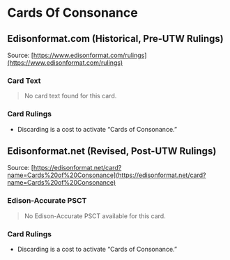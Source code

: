 # Cards Of Consonance

## Edisonformat.com (Historical, Pre-UTW Rulings)

Source: [https://www.edisonformat.com/rulings](https://www.edisonformat.com/rulings)

### Card Text

> No card text found for this card.

### Card Rulings

*   Discarding is a cost to activate “Cards of Consonance.”

## Edisonformat.net (Revised, Post-UTW Rulings)

Source: [https://edisonformat.net/card?name=Cards%20of%20Consonance](https://edisonformat.net/card?name=Cards%20of%20Consonance)

### Edison-Accurate PSCT

> No Edison-Accurate PSCT available for this card.

### Card Rulings

*   Discarding is a cost to activate “Cards of Consonance.”
            
